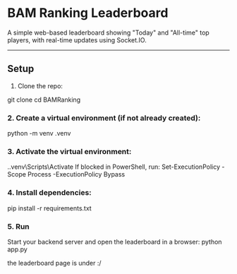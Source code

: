 # BAM Ranking Leaderboard

A simple web-based leaderboard showing "Today" and "All-time" top players, with real-time updates using Socket.IO.

---

## Setup

1. Clone the repo:


git clone <url>
cd BAMRanking

### 2. Create a virtual environment (if not already created):
python -m venv .venv

### 3. Activate the virtual environment:
.\.venv\Scripts\Activate
If blocked in PowerShell, run:
Set-ExecutionPolicy -Scope Process -ExecutionPolicy Bypass

### 4. Install dependencies:
pip install -r requirements.txt


### 5. Run

Start your backend server and open the leaderboard in a browser:
python app.py

the leaderboard page is under :/
